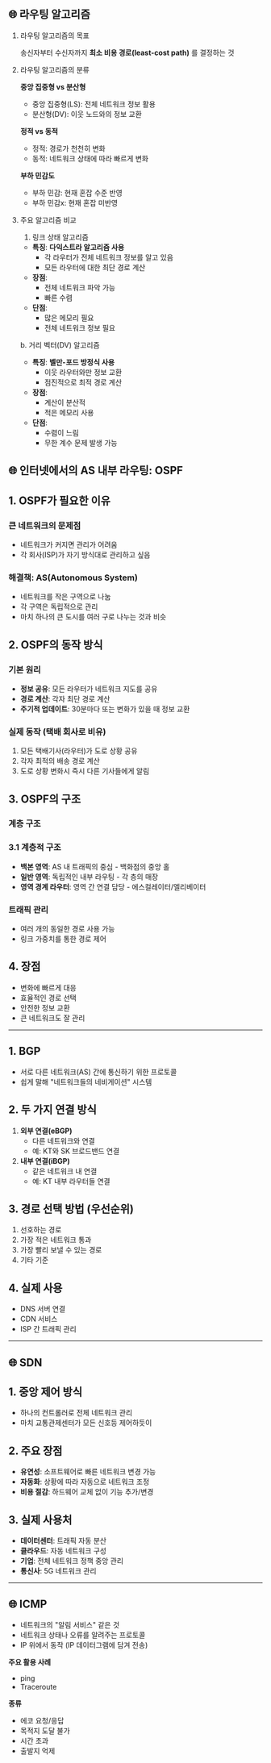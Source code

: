 ## 🌐 라우팅 알고리즘

1. 라우팅 알고리즘의 목표
    
    송신자부터 수신자까지 **최소 비용 경로(least-cost path)** 를 결정하는 것
    
2. 라우팅 알고리즘의 분류
    
    **중앙 집중형 vs 분산형**
    
    - 중앙 집중형(LS): 전체 네트워크 정보 활용
    - 분산형(DV): 이웃 노드와의 정보 교환
    
    **정적 vs 동적**
    
    - 정적: 경로가 천천히 변화
    - 동적: 네트워크 상태에 따라 빠르게 변화
    
    **부하 민감도**
    
    - 부하 민감: 현재 혼잡 수준 반영
    - 부하 민감x: 현재 혼잡 미반영
3. 주요 알고리즘 비교
    1. 링크 상태 알고리즘
    - **특징**: **다익스트라 알고리즘 사용**
        - 각 라우터가 전체 네트워크 정보를 알고 있음
        - 모든 라우터에 대한 최단 경로 계산
    - **장점**:
        - 전체 네트워크 파악 가능
        - 빠른 수렴
    - **단점**:
        - 많은 메모리 필요
        - 전체 네트워크 정보 필요
    
    b. 거리 벡터(DV) 알고리즘
    
    - **특징**: **벨만-포드 방정식 사용**
        - 이웃 라우터와만 정보 교환
        - 점진적으로 최적 경로 계산
    - **장점**:
        - 계산이 분산적
        - 적은 메모리 사용
    - **단점**:
        - 수렴이 느림
        - 무한 계수 문제 발생 가능

## 🌐 인터넷에서의 AS 내부 라우팅: OSPF

## 1. OSPF가 필요한 이유

### 큰 네트워크의 문제점

- 네트워크가 커지면 관리가 어려움
- 각 회사(ISP)가 자기 방식대로 관리하고 싶음

### 해결책: AS(Autonomous System)

- 네트워크를 작은 구역으로 나눔
- 각 구역은 독립적으로 관리
- 마치 하나의 큰 도시를 여러 구로 나누는 것과 비슷

## 2. OSPF의 동작 방식

### 기본 원리

- **정보 공유**: 모든 라우터가 네트워크 지도를 공유
- **경로 계산**: 각자 최단 경로 계산
- **주기적 업데이트**: 30분마다 또는 변화가 있을 때 정보 교환

### 실제 동작 (택배 회사로 비유)

1. 모든 택배기사(라우터)가 도로 상황 공유
2. 각자 최적의 배송 경로 계산
3. 도로 상황 변화시 즉시 다른 기사들에게 알림

## 3. OSPF의 구조

### 계층 구조

### 3.1 계층적 구조

- **백본 영역**: AS 내 트래픽의 중심 - 백화점의 중앙 홀
- **일반 영역**: 독립적인 내부 라우팅 - 각 층의 매장
- **영역 경계 라우터**: 영역 간 연결 담당 - 에스컬레이터/엘리베이터

### 트래픽 관리

- 여러 개의 동일한 경로 사용 가능
- 링크 가중치를 통한 경로 제어

## 4. 장점

- 변화에 빠르게 대응
- 효율적인 경로 선택
- 안전한 정보 교환
- 큰 네트워크도 잘 관리

---

## 1. BGP

- 서로 다른 네트워크(AS) 간에 통신하기 위한 프로토콜
- 쉽게 말해 "네트워크들의 네비게이션" 시스템

## 2. 두 가지 연결 방식

1. **외부 연결(eBGP)**
    - 다른 네트워크와 연결
    - 예: KT와 SK 브로드밴드 연결
2. **내부 연결(iBGP)**
    - 같은 네트워크 내 연결
    - 예: KT 내부 라우터들 연결

## 3. 경로 선택 방법 (우선순위)

1. 선호하는 경로
2. 가장 적은 네트워크 통과
3. 가장 빨리 보낼 수 있는 경로
4. 기타 기준

## 4. 실제 사용

- DNS 서버 연결
- CDN 서비스
- ISP 간 트래픽 관리

---

## **🌐 SDN**

## 1. 중앙 제어 방식

- 하나의 컨트롤러로 전체 네트워크 관리
- 마치 교통관제센터가 모든 신호등 제어하듯이

## 2. 주요 장점

- **유연성**: 소프트웨어로 빠른 네트워크 변경 가능
- **자동화**: 상황에 따라 자동으로 네트워크 조정
- **비용 절감**: 하드웨어 교체 없이 기능 추가/변경

## 3. 실제 사용처

- **데이터센터**: 트래픽 자동 분산
- **클라우드**: 자동 네트워크 구성
- **기업**: 전체 네트워크 정책 중앙 관리
- **통신사**: 5G 네트워크 관리

---

## **🌐 ICMP**

- 네트워크의 "알림 서비스" 같은 것
- 네트워크 상태나 오류를 알려주는 프로토콜
- IP 위에서 동작 (IP 데이터그램에 담겨 전송)

**주요 활용 사례**

- ping
- Traceroute

**종류**

- 에코 요청/응답
- 목적지 도달 불가
- 시간 초과
- 출발지 억제

